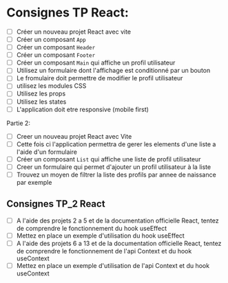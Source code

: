 # Consignes TP React:

- [ ] Créer un nouveau projet React avec vite
- [ ] Créer un composant `App`
- [ ] Créer un composant `Header`
- [ ] Créer un composant `Footer`
- [ ] Créer un composant `Main` qui affiche un profil utilisateur
- [ ] Utilisez un formulaire dont l'affichage est conditionné par un bouton
- [ ] Le fromulaire doit permettre de modifier le profil utilisateur
- [ ] utilisez les modules CSS
- [ ] Utilisez les props
- [ ] Utilisez les states
- [ ] L'application doit etre responsive (mobile first)

Partie 2:

- [ ] Creer un nouveau projet React avec Vite
- [ ] Cette fois ci l'application permettra de gerer les elements d'une liste a l'aide d'un formulaire
- [ ] Créer un composant `List` qui affiche une liste de profil utilisateur
- [ ] Creer un formulaire qui permet d'ajouter un profil utilisateur à la liste
- [ ] Trouvez un moyen de filtrer la liste des profils par annee de naissance par exemple

## Consignes TP_2 React

- [ ] A l'aide des projets 2 a 5 et de la documentation officielle React, tentez de comprendre le fonctionnement du hook useEffect
- [ ] Mettez en place un exemple d'utilisation du hook useEffect
- [ ] A l'aide des projets 6 a 13 et de la documentation officielle React, tentez de comprendre le fonctionnement de l'api Context et du hook useContext
- [ ] Mettez en place un exemple d'utilisation de l'api Context et du hook useContext
